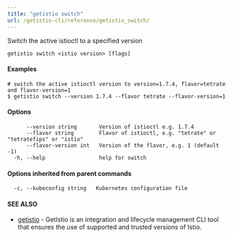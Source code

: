 ```yaml
---
title: "getistio switch"
url: /getistio-cli/reference/getistio_switch/
---
```


Switch the active istioctl to a specified version

```
getistio switch <istio version> [flags]
```

#### Examples

```
# switch the active istioctl version to version=1.7.4, flavor=tetrate and flavor-version=1
$ getistio switch --version 1.7.4 --flavor tetrate --flavor-version=1
```

#### Options

```
      --version string       Version of istioctl e.g. 1.7.4
      --flavor string        Flavor of istioctl, e.g. "tetrate" or "tetratefips" or "istio"
      --flavor-version int   Version of the flavor, e.g. 1 (default -1)
  -h, --help                 help for switch
```

#### Options inherited from parent commands

```
  -c, --kubeconfig string   Kubernetes configuration file
```

#### SEE ALSO

* [getistio](/getistio-cli/reference/getistio/)	 - GetIstio is an integration and lifecycle management CLI tool that ensures the use of supported and trusted versions of Istio.


